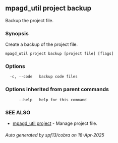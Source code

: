 ## mpagd_util project backup

Backup the project file.

### Synopsis

Create a backup of the project file.

```
mpagd_util project backup [project file] [flags]
```

### Options

```
  -c, --code   backup code files
```

### Options inherited from parent commands

```
      --help   help for this command
```

### SEE ALSO

* [mpagd_util project](mpagd_util_project.md)	 - Manage project file.

###### Auto generated by spf13/cobra on 18-Apr-2025
